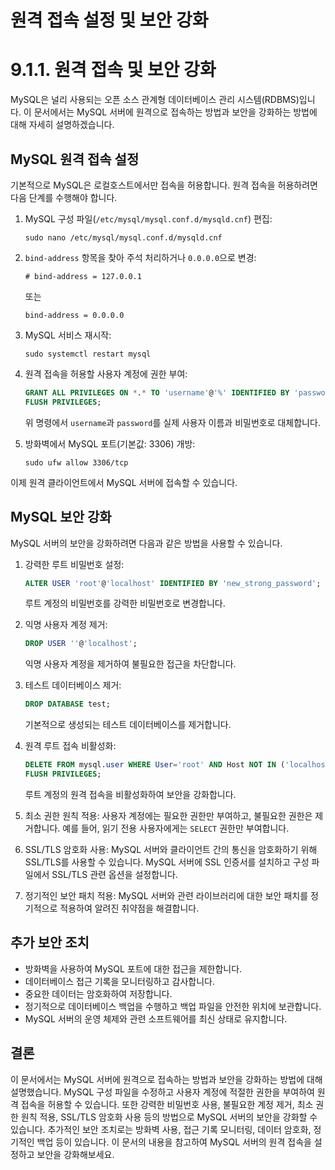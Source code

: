 # 원격 접속 설정 및 보안 강화

# 9.1.1. 원격 접속 및 보안 강화

MySQL은 널리 사용되는 오픈 소스 관계형 데이터베이스 관리 시스템(RDBMS)입니다. 이 문서에서는 MySQL 서버에 원격으로 접속하는 방법과 보안을 강화하는 방법에 대해 자세히 설명하겠습니다.

## MySQL 원격 접속 설정

기본적으로 MySQL은 로컬호스트에서만 접속을 허용합니다. 원격 접속을 허용하려면 다음 단계를 수행해야 합니다.

1. MySQL 구성 파일(`/etc/mysql/mysql.conf.d/mysqld.cnf`) 편집:
    
    ```
    sudo nano /etc/mysql/mysql.conf.d/mysqld.cnf
    
    ```
    
2. `bind-address` 항목을 찾아 주석 처리하거나 `0.0.0.0`으로 변경:
    
    ```
    # bind-address = 127.0.0.1
    
    ```
    
    또는
    
    ```
    bind-address = 0.0.0.0
    
    ```
    
3. MySQL 서비스 재시작:
    
    ```
    sudo systemctl restart mysql
    
    ```
    
4. 원격 접속을 허용할 사용자 계정에 권한 부여:
    
    ```sql
    GRANT ALL PRIVILEGES ON *.* TO 'username'@'%' IDENTIFIED BY 'password';
    FLUSH PRIVILEGES;
    
    ```
    
    위 명령에서 `username`과 `password`를 실제 사용자 이름과 비밀번호로 대체합니다.
    
5. 방화벽에서 MySQL 포트(기본값: 3306) 개방:
    
    ```
    sudo ufw allow 3306/tcp
    
    ```
    

이제 원격 클라이언트에서 MySQL 서버에 접속할 수 있습니다.

## MySQL 보안 강화

MySQL 서버의 보안을 강화하려면 다음과 같은 방법을 사용할 수 있습니다.

1. 강력한 루트 비밀번호 설정:
    
    ```sql
    ALTER USER 'root'@'localhost' IDENTIFIED BY 'new_strong_password';
    
    ```
    
    루트 계정의 비밀번호를 강력한 비밀번호로 변경합니다.
    
2. 익명 사용자 계정 제거:
    
    ```sql
    DROP USER ''@'localhost';
    
    ```
    
    익명 사용자 계정을 제거하여 불필요한 접근을 차단합니다.
    
3. 테스트 데이터베이스 제거:
    
    ```sql
    DROP DATABASE test;
    
    ```
    
    기본적으로 생성되는 테스트 데이터베이스를 제거합니다.
    
4. 원격 루트 접속 비활성화:
    
    ```sql
    DELETE FROM mysql.user WHERE User='root' AND Host NOT IN ('localhost', '127.0.0.1', '::1');
    FLUSH PRIVILEGES;
    
    ```
    
    루트 계정의 원격 접속을 비활성화하여 보안을 강화합니다.
    
5. 최소 권한 원칙 적용:
사용자 계정에는 필요한 권한만 부여하고, 불필요한 권한은 제거합니다. 예를 들어, 읽기 전용 사용자에게는 `SELECT` 권한만 부여합니다.
6. SSL/TLS 암호화 사용:
MySQL 서버와 클라이언트 간의 통신을 암호화하기 위해 SSL/TLS를 사용할 수 있습니다. MySQL 서버에 SSL 인증서를 설치하고 구성 파일에서 SSL/TLS 관련 옵션을 설정합니다.
7. 정기적인 보안 패치 적용:
MySQL 서버와 관련 라이브러리에 대한 보안 패치를 정기적으로 적용하여 알려진 취약점을 해결합니다.

## 추가 보안 조치

- 방화벽을 사용하여 MySQL 포트에 대한 접근을 제한합니다.
- 데이터베이스 접근 기록을 모니터링하고 감사합니다.
- 중요한 데이터는 암호화하여 저장합니다.
- 정기적으로 데이터베이스 백업을 수행하고 백업 파일을 안전한 위치에 보관합니다.
- MySQL 서버의 운영 체제와 관련 소프트웨어를 최신 상태로 유지합니다.

## 결론

이 문서에서는 MySQL 서버에 원격으로 접속하는 방법과 보안을 강화하는 방법에 대해 설명했습니다. MySQL 구성 파일을 수정하고 사용자 계정에 적절한 권한을 부여하여 원격 접속을 허용할 수 있습니다. 또한 강력한 비밀번호 사용, 불필요한 계정 제거, 최소 권한 원칙 적용, SSL/TLS 암호화 사용 등의 방법으로 MySQL 서버의 보안을 강화할 수 있습니다. 추가적인 보안 조치로는 방화벽 사용, 접근 기록 모니터링, 데이터 암호화, 정기적인 백업 등이 있습니다. 이 문서의 내용을 참고하여 MySQL 서버의 원격 접속을 설정하고 보안을 강화해보세요.